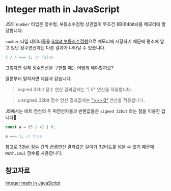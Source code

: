 # Integer math in JavaScript

JS의 `number` 타입은 정수형, 부동소수점형 상관없이 무조건 8B(64bits)를 메모리에 할당합니다.

`number` 타입 데이터들을 [64bit 부동소수점형](https://en.wikipedia.org/wiki/Double-precision_floating-point_format)으로 메모리에 저장하기 때문에 평소에 알고 있던 정수연산과는 다른 결과가 나타날 수 있습니다.

```js
5 / 4 === 1; // false
```

그렇다면 실제 정수연산을 구현할 때는 어떻게 해야할까요?

결론부터 말하자면 다음과 같습니다.

> signed 32bit 정수 연산 결과값에는 "| 0" 연산을 적용합니다.

> unsigned 32bit 정수 연산 결과값에는 [">>> 0"](https://developer.mozilla.org/en-US/docs/Web/JavaScript/Reference/Operators/Unsigned_right_shift) 연산을 적용합니다.

JS에서는 비트 연산의 두 피연산자들과 반환값들은 `signed 32bit` 라는 점을 이용한 겁니다🤨

```js
const a = (5 / 4) | 0;

a === 1; // true
```

참고로 32bit 정수 간의 곱셈연산 결과값은 길이가 32비트를 넘을 수 있기 때문에 `Math.imul` 함수를 사용합니다.

## 참고자료

[Integer math in JavaScript](https://james.darpinian.com/blog/integer-math-in-javascript)

